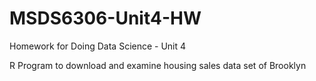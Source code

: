 # MSDS6306-Unit4-HW
Homework for Doing Data Science - Unit 4

R Program to download and examine housing sales data set of Brooklyn
